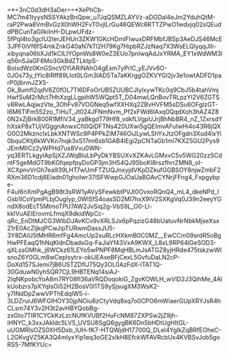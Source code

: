 =*=3nC0d3dH3aDer==*XePhCb-MC7m41tyysNSSYAkzBnQpw_u7JqQSMZLAYVz-aDGDal4eJm2YduhQtM-raP2Pwa8VmBvGzX0hWH2FvT0vjlLrGu46QEWc6RTTZPwO1wdxjq02sQEuddPBCunTaGllkiInH-DLpwUFdz-5fPql4to3gcIU2terJEHUn3ZKW1GKcHDmlFlwuxDRFMbfJBSp3AeDJS46McE3JPF0iVf6fS4mkZnkG40aN7kTl2H79Kg7HipbRZJzNaq7X3WsELQlyqqJIli-xibyqna06tiXJd1kCILIYOpnWs8W0eZ3EUo7pnIwqAdJxYRMA_EY1xWdWM3lq56nSJaGF6Mo3GkBdZTLktpS-BoIxdWz0KnGSncV0YiARiNAhO4gExm7yPrIC_yEJVv6O-0JOs73y_tYic8IRff89LIot0LGm3lAD5Ta7aKKrggOZKVYGl2jv3e1owtADFD1parP0jlbrmJZX5-Gk_8umfl2qdV6Z0fOL7TI6DFoOrUB5ZUUBCJIylxywTKc0q9CbJ5b4tahVmjHwfSuM2rMct7HhXzgLLgpihW5WQpt5T_D04mwLQnBovTRLpzYI2V6ZGTSv8RwLAqjwzVte_3OhFv97VOGNeq5wfXXHXq2ZBvHVFM5sDSu6OFgIzGT-l6M6TlFm552zo_TiHuT_Jt024JFNmNvm_Pf2xFWd6lAxq0QqdXoh3hAZ4Z80N2xZjBrkB00R1MfiV34_yaBkgdT79Hf8_vdkfLVgpUJrjBhNbBR4_nZ_1ZxrsdYhXskP8xTUjVGggnAnwxCfi0QiDFTNs420UXwi5gQEImvAFuIwHi4o43R6jQXG0O2MkzncIxLbkXNTWSc9P4PPkZiM746OiJLywLShYxJtzOFgdn3Xud4lxYi0bquCKtj6kWVKn7nqk3xS17mi6sb1GAB4IEgi2pCNTaGb1ml7KXZ5GU2Pys9JEmMIlCz2yWPHd7us8Vvu0WN-yq3ERTLkgyIApSjXZJWqBluLbPyDkYBSUXvXZKAvLGMxvC5v5WG20zzSCdntF5geMdOT9bKGfqepfpyDoGP3jm3H54QJ9SboKl8rszfhrrZMN8_oI-XCXpnvVrGh7ea939LHT7wUmFTZUQJnxyjdVKpDZkufGGBSOY8njwZmbF2RXm36D1cdj6Eladn01ghoIwr37lSFWwpGJOaUaBGAvCYNrjFFng4_Fxpgybpe-F4uI6nXmPgAgB98t3sRW1yAVySFewkbtPVJt0OvxoRQnQ4_mL4_dkeNPd_IGsb1lCoYpmPLbjOugIyp_0WlSfS4oasSD2MI7hxX9lV2SXKgVq0J39n2eeyYGndX8odEcT5MImoTPU7AW2JvSiq2g-VbS9L_O0-Ll-kkIVuAEIErovmLfmqX9dkidWpCc-qRc_EnDtMJCG3WlbDJAvKCv9vXRLSJx6pPqzizG48bUatuvNrNbkMjseXsx21rE0AcZIjkqPCwJipTURwmDassJU5-3Y8DAiU5tMHR6mfFg4AmcUp2xuRLcHXkmB0C0MZ__EwCCm09srdR5oBgHwPFEaqQ1hNqKldnDbadsGq-FaJiaYf43VxA9KWX_L8xL9RP64lGeSOD3-qXLssGMhk_j6WCkz61LEYo5wPNPF8MqHBLmJsATGZ8yjHRde475tskzwWIsnoZ6Y0GLm8wCepIsytrx-oklJEAxeBFjCexL5GvfuDaLN2cP-DoXd157SJemi7jB6USTZDfIJ75Qy3OL0AzFdX-lTAT1Q-30GduwN0yhSQR7CjL9HBTENq14siAJ-2lqNKpobcYoA8m7RY08fl36aVRQDoqokiG_ZgvKOWLH_wVlD2J3QihMe_4AlkUobzrs7pXYqIsOi52H2BosV0l1TS9ySjsugXM3WsK2-y7INdDpZwwVPThEdqIW5-i-3LDZrurJ6WFGIHOY30jpNOiu6zCtyVdq8xq7o0CPO6mWiaerGUpXRYJsR4hCLsm74Y3v2H3t2avHBYQobBg-zxGto7TIR1CYCkKzLzcNUfKVUBf2HuFcNM87ZXPSw2jZ9jh-iHNYC_k3xxJAkldc5LV5_UVSU8SgQ6gygBK6Dn5bHDtUgHItGL-uUGMRlsOZS0XH5Dxb_lUH-fK7-HTQWjdH17700Q_DLel4YglkZqBRfEOheC-L2GKvgVZ5KA3Q4mlyxYip1eq3oGE2xIkH8EfckWFAVRcbUx4KVBSvJob5goRS5-7MfKYUc=